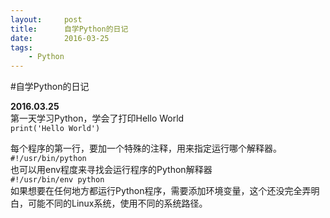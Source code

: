 ```yaml
---
layout:     post
title:      自学Python的日记
date:       2016-03-25
tags:
    - Python
---
```


#自学Python的日记

**2016.03.25**  
第一天学习Python，学会了打印Hello World  
`print('Hello World')`  

每个程序的第一行，要加一个特殊的注释，用来指定运行哪个解释器。  
`#!/usr/bin/python`  
也可以用env程度来寻找会运行程序的Python解释器  
`#!/usr/bin/env python`  
如果想要在任何地方都运行Python程序，需要添加环境变量，这个还没完全弄明白，可能不同的Linux系统，使用不同的系统路径。  
